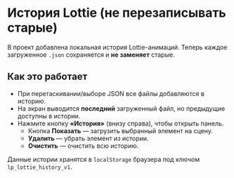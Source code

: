 # История Lottie (не перезаписывать старые)

В проект добавлена локальная история Lottie-анимаций. Теперь каждое загруженное `.json` сохраняется и **не заменяет** старые.

## Как это работает
- При перетаскивании/выборе JSON все файлы добавляются в историю.
- На экран выводится **последний** загруженный файл, но предыдущие доступны в истории.
- Нажмите кнопку **«История»** (внизу справа), чтобы открыть панель.
  - Кнопка **Показать** — загрузить выбранный элемент на сцену.
  - **Удалить** — убрать элемент из истории.
  - **Очистить** — очистить всю историю.

Данные истории хранятся в `localStorage` браузера под ключом `lp_lottie_history_v1`.
